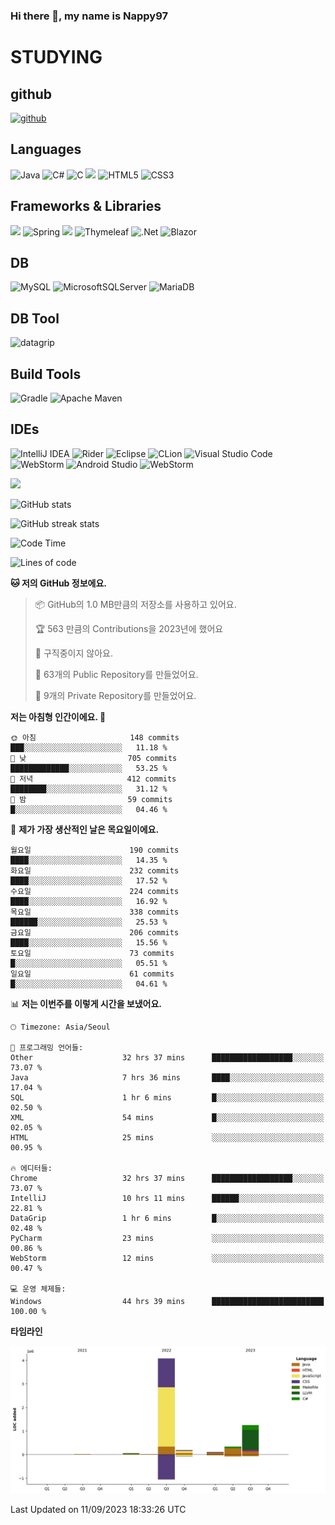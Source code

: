 ### Hi there 👋, my name is Nappy97

# STUDYING
## github
[<img src='https://cdn.jsdelivr.net/npm/simple-icons@3.0.1/icons/github.svg' alt='github' height='40'>](https://github.com/Nappy97)  

## Languages
![Java](https://img.shields.io/badge/java-%23ED8B00.svg?style=for-the-badge&logo=openjdk&logoColor=white) ![C#](https://img.shields.io/badge/c%23-%23239120.svg?style=for-the-badge&logo=c-sharp&logoColor=white) ![C](https://img.shields.io/badge/c-%2300599C.svg?style=for-the-badge&logo=c&logoColor=white) <img src="https://img.shields.io/badge/javascript-F7DF1E?style=for-the-badge&logo=javascript&logoColor=black"> ![HTML5](https://img.shields.io/badge/html5-%23E34F26.svg?style=for-the-badge&logo=html5&logoColor=white) ![CSS3](https://img.shields.io/badge/css3-%231572B6.svg?style=for-the-badge&logo=css3&logoColor=white)

## Frameworks & Libraries
<img src="https://img.shields.io/badge/bootstrap-7952B3?style=for-the-badge&logo=bootstrap&logoColor=white"> ![Spring](https://img.shields.io/badge/spring-%236DB33F.svg?style=for-the-badge&logo=spring&logoColor=white) <img src="https://img.shields.io/badge/jQuery-0769AD?style=for-the-badge&logo=jquery&logoColor=white"> ![Thymeleaf](https://img.shields.io/badge/Thymeleaf-%23005C0F.svg?style=for-the-badge&logo=Thymeleaf&logoColor=white) ![.Net](https://img.shields.io/badge/.NET-5C2D91?style=for-the-badge&logo=.net&logoColor=white) ![Blazor](https://img.shields.io/badge/blazor-%235C2D91.svg?style=for-the-badge&logo=blazor&logoColor=white)

## DB
![MySQL](https://img.shields.io/badge/mysql-%2300f.svg?style=for-the-badge&logo=mysql&logoColor=white) ![MicrosoftSQLServer](https://img.shields.io/badge/Microsoft%20SQL%20Server-CC2927?style=for-the-badge&logo=microsoft%20sql%20server&logoColor=white) ![MariaDB](https://img.shields.io/badge/MariaDB-003545?style=for-the-badge&logo=mariadb&logoColor=white)

## DB Tool
![datagrip](https://img.shields.io/badge/datagrip-9681EB?style=flat&logo=datagrip)

## Build Tools
![Gradle](https://img.shields.io/badge/Gradle-02303A.svg?style=for-the-badge&logo=Gradle&logoColor=white) ![Apache Maven](https://img.shields.io/badge/Apache%20Maven-C71A36?style=for-the-badge&logo=Apache%20Maven&logoColor=white)

## IDEs
![IntelliJ IDEA](https://img.shields.io/badge/IntelliJIDEA-000000.svg?style=for-the-badge&logo=intellij-idea&logoColor=white) ![Rider](https://img.shields.io/badge/Rider-000000.svg?style=for-the-badge&logo=Rider&logoColor=white&color=black&labelColor=crimson) ![Eclipse](https://img.shields.io/badge/Eclipse-FE7A16.svg?style=for-the-badge&logo=Eclipse&logoColor=white) ![CLion](https://img.shields.io/badge/CLion-black?style=for-the-badge&logo=clion&logoColor=white) ![Visual Studio Code](https://img.shields.io/badge/Visual%20Studio%20Code-0078d7.svg?style=for-the-badge&logo=visual-studio-code&logoColor=white) ![WebStorm](https://img.shields.io/badge/webstorm-143?style=for-the-badge&logo=webstorm&logoColor=white&color=black) ![Android Studio](https://img.shields.io/badge/Android%20Studio-3DDC84.svg?style=for-the-badge&logo=android-studio&logoColor=white) ![WebStorm](https://img.shields.io/badge/webstorm-143?style=for-the-badge&logo=webstorm&logoColor=white&color=black)

<div>
  <img  src="https://github-readme-stats.vercel.app/api/top-langs/?username=Nappy97&langs_count=8&exclude_repo=Example-deep-learning-from-scratch&layout=compact&line_height=24&hide_border=true&title_color=d88e82&card_width=280">
<div>
  
![GitHub stats](https://github-readme-stats.vercel.app/api?username=Nappy97&show_icons=true)  

![GitHub streak stats](https://github-readme-streak-stats.herokuapp.com/?user=Nappy97)  

<!--START_SECTION:waka-->
![Code Time](http://img.shields.io/badge/Code%20Time-642%20hrs%2052%20mins-blue)

![Lines of code](https://img.shields.io/badge/%EC%A0%80%EB%8A%94%20%EC%97%AC%ED%83%9C%EA%B9%8C%EC%A7%80%20-6.0%20million%20%EC%A4%84%EC%9D%98%20%EC%BD%94%EB%93%9C%EB%A5%BC%20%EC%9E%91%EC%84%B1%ED%96%88%EC%96%B4%EC%9A%94.-blue)

**🐱 저의 GitHub 정보에요.** 

> 📦 GitHub의 1.0 MB만큼의 저장소를 사용하고 있어요. 
 > 
> 🏆 563 만큼의 Contributions을 2023년에 했어요
 > 
> 🚫 구직중이지 않아요.
 > 
> 📜 63개의 Public Repository를 만들었어요. 
 > 
> 🔑 9개의 Private Repository를 만들었어요. 
 > 
**저는 아침형 인간이에요. 🐤** 

```text
🌞 아침                     148 commits         ███░░░░░░░░░░░░░░░░░░░░░░   11.18 % 
🌆 낮　                     705 commits         █████████████░░░░░░░░░░░░   53.25 % 
🌃 저녁                     412 commits         ████████░░░░░░░░░░░░░░░░░   31.12 % 
🌙 밤　                     59 commits          █░░░░░░░░░░░░░░░░░░░░░░░░   04.46 % 
```
📅 **제가 가장 생산적인 날은 목요일이에요.** 

```text
월요일                      190 commits         ████░░░░░░░░░░░░░░░░░░░░░   14.35 % 
화요일                      232 commits         ████░░░░░░░░░░░░░░░░░░░░░   17.52 % 
수요일                      224 commits         ████░░░░░░░░░░░░░░░░░░░░░   16.92 % 
목요일                      338 commits         ██████░░░░░░░░░░░░░░░░░░░   25.53 % 
금요일                      206 commits         ████░░░░░░░░░░░░░░░░░░░░░   15.56 % 
토요일                      73 commits          █░░░░░░░░░░░░░░░░░░░░░░░░   05.51 % 
일요일                      61 commits          █░░░░░░░░░░░░░░░░░░░░░░░░   04.61 % 
```


📊 **저는 이번주를 이렇게 시간을 보냈어요.** 

```text
🕑︎ Timezone: Asia/Seoul

💬 프로그래밍 언어들: 
Other                    32 hrs 37 mins      ██████████████████░░░░░░░   73.07 % 
Java                     7 hrs 36 mins       ████░░░░░░░░░░░░░░░░░░░░░   17.04 % 
SQL                      1 hr 6 mins         █░░░░░░░░░░░░░░░░░░░░░░░░   02.50 % 
XML                      54 mins             █░░░░░░░░░░░░░░░░░░░░░░░░   02.05 % 
HTML                     25 mins             ░░░░░░░░░░░░░░░░░░░░░░░░░   00.95 % 

🔥 에디터들: 
Chrome                   32 hrs 37 mins      ██████████████████░░░░░░░   73.07 % 
IntelliJ                 10 hrs 11 mins      ██████░░░░░░░░░░░░░░░░░░░   22.81 % 
DataGrip                 1 hr 6 mins         █░░░░░░░░░░░░░░░░░░░░░░░░   02.48 % 
PyCharm                  23 mins             ░░░░░░░░░░░░░░░░░░░░░░░░░   00.86 % 
WebStorm                 12 mins             ░░░░░░░░░░░░░░░░░░░░░░░░░   00.47 % 

💻 운영 체제들: 
Windows                  44 hrs 39 mins      █████████████████████████   100.00 % 
```

**타임라인**

![Lines of Code chart](https://raw.githubusercontent.com/Nappy97/Nappy97/main/assets/bar_graph.png)


 Last Updated on 11/09/2023 18:33:26 UTC
<!--END_SECTION:waka-->
